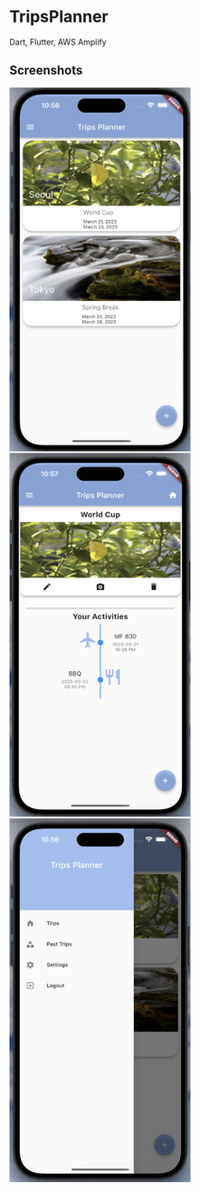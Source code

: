 # TripsPlanner

Dart, Flutter, AWS Amplify

## Screenshots


<p float="left">
  <img src="https://github.com/XLPeng57/TripsPlanner/blob/master/main_page.png" width="320" height="640"/>
  <img src="https://github.com/XLPeng57/TripsPlanner/blob/master/activity_page.png" width="320" height="640"/> 
  <img src="https://github.com/XLPeng57/TripsPlanner/blob/master/sidebar.png" width="320" height="640"/>
</p>

